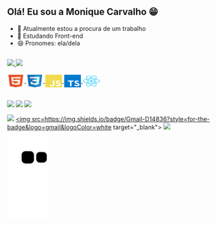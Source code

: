 ## Olá! Eu sou a Monique Carvalho 😁


- 🔭 Atualmente estou a procura de um trabalho
- 🌱 Estudando Front-end
- 😄 Pronomes: ela/dela
 
 ##

<div align = "centro">
  <a href="https://github.com/moniquecarvalho">
  <img height="150em" src="https://github-readme-stats.vercel.app/api?username=moniquecarvalho&show_icons=true&theme=synthwave&include_all_commits=true&count_private=true"/>
  <img height="150em" src="https://github-readme-stats.vercel.app/api/top-langs/?username=moniquecarvalho&layout=compact&langs_count=7&theme=synthwave"/>
</div>

<div style="display: inline_block"><br>

  <img align="center" alt="Rafa-HTML" height="30" width="40" src="https://raw.githubusercontent.com/devicons/devicon/master/icons/html5/html5-original.svg">
  <img align="center" alt="Rafa-CSS" height="30" width="40" src="https://raw.githubusercontent.com/devicons/devicon/master/icons/css3/css3-original.svg">
  <img align="center" alt="Js" height="30" width="40" src="https://raw.githubusercontent.com/devicons/devicon/master/icons/javascript/javascript-plain.svg">
  <img align="center" alt="Rafa-Ts" height="30" width="40" src="https://raw.githubusercontent.com/devicons/devicon/master/icons/typescript/typescript-plain.svg">
  <img align="center" alt="Rafa-React" height="30" width="40" src="https://raw.githubusercontent.com/devicons/devicon/master/icons/react/react-original.svg">

</div>
  
  ##
 
<div> 
 <a href="https://discord.gg/wagxzStdcR" target="_blank"><img src="https://img.shields.io/badge/Discord-7289DA?style=for-the-badge&logo=discord&logoColor=white" target="_blank"></a> 
  <a href = "mailto:contatorafaballerini@gmail.com"><img src="https://img.shields.io/badge/-Gmail-%23333?style=for-the-badge&logo=gmail&logoColor=white" target="_blank"></a>
  <a href="https://www.linkedin.com/in/rafaella-ballerini-45875016a" target="_blank"><img src="https://img.shields.io/badge/-LinkedIn-%230077B5?style=for-the-badge&logo=linkedin&logoColor=white" target="_blank"></a> 
  
 
 <a href="https://discord.gg/Monique Carvalho#2322" target="_blank"><img src="https://img.shields.io/badge/Discord-7289DA?style=for-the-badge&logo=discord&logoColor=white" target="_blank"></a> 
  <a href = "mailto:moniquecarvalho654@gmail.com"><img src=https://img.shields.io/badge/Gmail-D14836?style=for-the-badge&logo=gmail&logoColor=white  target="_blank"></a> 
  <a href="https://www.linkedin.com/in/monique-carvalho-241b9427a/" target="_blank"><img src="https://img.shields.io/badge/-LinkedIn-%230077B5?style=for-the-badge&logo=linkedin&logoColor=white" target="_blank"></a> 

   ![Snake animation](https://github.com/Moniquecarvalho/moniquecarvalho/blob/output/github-contribution-grid-snake.svg) 

</div>

